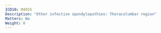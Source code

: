 ```yaml
---
ICD10: M4655
Description: "Other infective spondylopathies: Thoracolumbar region"
Matters: No
Weight: 0
---
```

